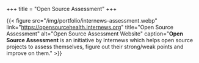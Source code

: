 +++
title = "Open Source Assessment"
+++

{{< figure src="/img/portfolio/internews-assessment.webp" link="https://opensourcehealth.internews.org" title="Open Source Assessment" alt="Open Source Assessment Website" caption="**Open Source Assessment** is an initiative by Internews which helps open source projects to assess themselves, figure out their strong/weak points and improve on them." >}}
